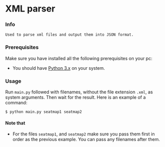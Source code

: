 # XML parser

### Info

```
Used to parse xml files and output them into JSON format.
```

### Prerequisites

Make sure you have installed all the following prerequisites on your pc:

* You should have [Python 3.x](https://www.python.org/downloads/) on your system.

### Usage

Run `main.py` followed with filenames, without the file extension `.xml`, as system arguments. Then wait for the result.
Here is an example of a command:

```
$ python main.py seatmap1 seatmap2
```

#### Note that

* For the files `seatmap1`, and `seatmap2` make sure you pass them first in order as the previous example. You can pass
  any filenames after them.
